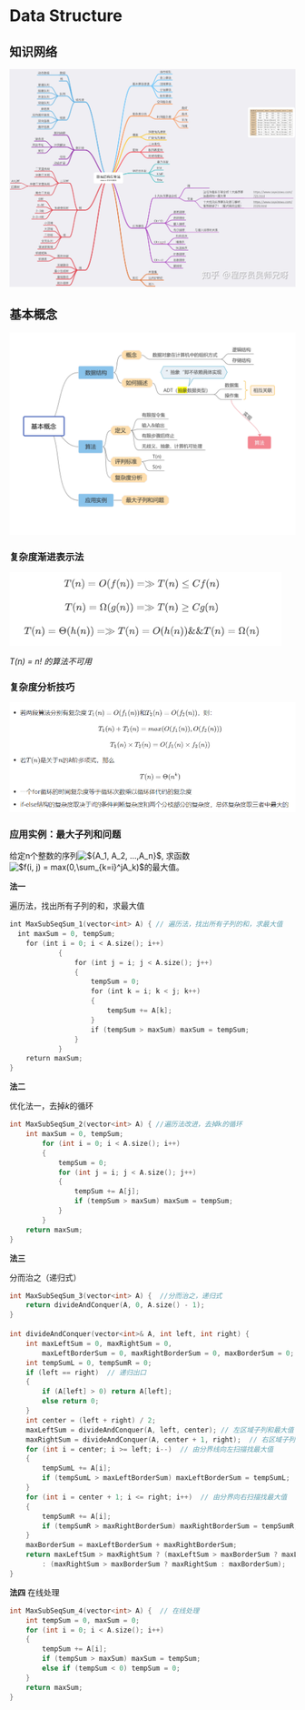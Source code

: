 # Data Structure


## 知识网络

<img src="Data%20Structure.assets/%E7%9F%A5%E8%AF%86%E7%BD%91%E7%BB%9C.jpg" style="zoom:80%;" />



## 基本概念

<img src="Data%20Structure.assets/%E5%9F%BA%E6%9C%AC%E6%A6%82%E5%BF%B5.jpg" style="zoom:80%;" />



### 复杂度渐进表示法

<img src="Data%20Structure.assets/image-20200114210100803.png" alt="image-20200114210100803" style="zoom:80%;" />

*T(n) = n! 的算法不可用*

### 复杂度分析技巧

<img src="Data%20Structure.assets/image-20200114210442483.png" alt="image-20200114210442483" style="zoom:80%;" />


### 应用实例：最大子列和问题

给定n个整数的序列<img src="https://latex.codecogs.com/gif.latex?${A_1,&space;A_2,&space;...,A_n}$" title="${A_1, A_2, ...,A_n}$" />, 求函数<img src="https://latex.codecogs.com/gif.latex?$f(i,&space;j)&space;=&space;max(0,\sum_{k=i}^jA_k)$" title="$f(i, j) = max(0,\sum_{k=i}^jA_k)$" />的最大值。

**法一**

遍历法，找出所有子列的和，求最大值

```c++
int MaxSubSeqSum_1(vector<int> A) { // 遍历法，找出所有子列的和，求最大值
  int maxSum = 0, tempSum;
    for (int i = 0; i < A.size(); i++)
            {
                for (int j = i; j < A.size(); j++)
                {
                    tempSum = 0;
                    for (int k = i; k < j; k++)
                    {
                        tempSum += A[k];
                    }
                    if (tempSum > maxSum) maxSum = tempSum;
                }
            }
	return maxSum;
}
```
**法二**

优化法一，去掉*k*的循环

```c++
int MaxSubSeqSum_2(vector<int> A) { //遍历法改进，去掉k的循环
	int maxSum = 0, tempSum;
		for (int i = 0; i < A.size(); i++)
		{
			tempSum = 0;
			for (int j = i; j < A.size(); j++)
			{
				tempSum += A[j];
				if (tempSum > maxSum) maxSum = tempSum;
			}
		}
	return maxSum;
}
```

**法三**

分而治之（递归式）

```c++
int MaxSubSeqSum_3(vector<int> A) {  //分而治之，递归式
	return divideAndConquer(A, 0, A.size() - 1);
}

int divideAndConquer(vector<int>& A, int left, int right) {
	int maxLeftSum = 0, maxRightSum = 0, 
		maxLeftBorderSum = 0, maxRightBorderSum = 0, maxBorderSum = 0;
	int tempSumL = 0, tempSumR = 0; 
	if (left == right)  // 递归出口
	{
		if (A[left] > 0) return A[left];
		else return 0;
	}
	int center = (left + right) / 2;
	maxLeftSum = divideAndConquer(A, left, center); // 左区域子列和最大值
	maxRightSum = divideAndConquer(A, center + 1, right);  // 右区域子列和最大值
	for (int i = center; i >= left; i--)  // 由分界线向左扫描找最大值
	{
		tempSumL += A[i];
		if (tempSumL > maxLeftBorderSum) maxLeftBorderSum = tempSumL;
	}
	for (int i = center + 1; i <= right; i++)  // 由分界向右扫描找最大值
	{
		tempSumR += A[i];
		if (tempSumR > maxRightBorderSum) maxRightBorderSum = tempSumR;
	}
	maxBorderSum = maxLeftBorderSum + maxRightBorderSum;
	return maxLeftSum > maxRightSum ? (maxLeftSum > maxBorderSum ? maxLeftSum : maxBorderSum) 
		: (maxRightSum > maxBorderSum ? maxRightSum : maxBorderSum);
}
```

**法四**
在线处理

```c++
int MaxSubSeqSum_4(vector<int> A) {  // 在线处理
	int tempSum = 0, maxSum = 0;
	for (int i = 0; i < A.size(); i++)
	{
		tempSum += A[i];
		if (tempSum > maxSum) maxSum = tempSum;
		else if (tempSum < 0) tempSum = 0;			
	}
	return maxSum;
}
```